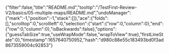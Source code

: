 {"filter":false,"title":"README.md","tooltip":"/TestFirst-Review-V2/basics/05-multiple-maps/README.md","undoManager":{"mark":-1,"position":-1,"stack":[]},"ace":{"folds":[],"scrolltop":0,"scrollleft":0,"selection":{"start":{"row":0,"column":0},"end":{"row":0,"column":0},"isBackwards":false},"options":{"guessTabSize":true,"useWrapMode":false,"wrapToView":true},"firstLineState":0},"timestamp":1657640750952,"hash":"d980c88e55c183493bd0f3ad8673559004c92853"}